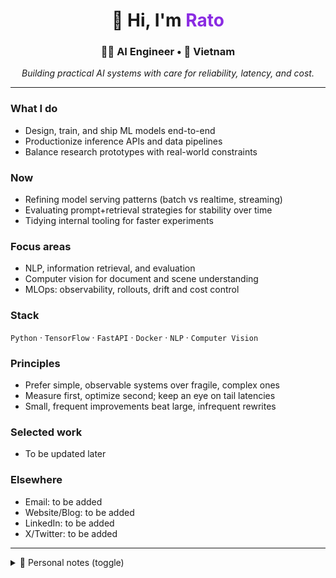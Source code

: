 <div align="center">

  <h1>👋 Hi, I'm <span style="color:#8a2be2">Rato</span></h1>
  <h3>🧑‍💻 AI Engineer • 📍 Vietnam</h3>
  <p><em>Building practical AI systems with care for reliability, latency, and cost.</em></p>

</div>

---

### What I do
- Design, train, and ship ML models end-to-end
- Productionize inference APIs and data pipelines
- Balance research prototypes with real-world constraints

### Now
- Refining model serving patterns (batch vs realtime, streaming)
- Evaluating prompt+retrieval strategies for stability over time
- Tidying internal tooling for faster experiments

### Focus areas
- NLP, information retrieval, and evaluation
- Computer vision for document and scene understanding
- MLOps: observability, rollouts, drift and cost control

### Stack
`Python` · `TensorFlow` · `FastAPI` · `Docker` · `NLP` · `Computer Vision`

### Principles
- Prefer simple, observable systems over fragile, complex ones
- Measure first, optimize second; keep an eye on tail latencies
- Small, frequent improvements beat large, infrequent rewrites

### Selected work
- To be updated later

### Elsewhere
- Email: to be added
- Website/Blog: to be added
- LinkedIn: to be added
- X/Twitter: to be added

---

<details>
  <summary>📎 Personal notes (toggle)</summary>

  - [ ] Add selected projects with brief context and visuals
  - [ ] Fill in contact links and a short bio line
  - [ ] Revisit stack section with versions and tooling
  - [ ] Add a small “reading list”/“writing” section

</details>
